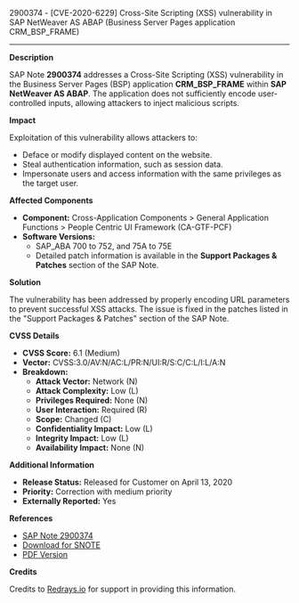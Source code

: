 2900374 - [CVE-2020-6229] Cross-Site Scripting (XSS) vulnerability in SAP NetWeaver AS ABAP (Business Server Pages application CRM_BSP_FRAME)

---

**Description**

SAP Note **2900374** addresses a Cross-Site Scripting (XSS) vulnerability in the Business Server Pages (BSP) application **CRM_BSP_FRAME** within **SAP NetWeaver AS ABAP**. The application does not sufficiently encode user-controlled inputs, allowing attackers to inject malicious scripts.

**Impact**

Exploitation of this vulnerability allows attackers to:

- Deface or modify displayed content on the website.
- Steal authentication information, such as session data.
- Impersonate users and access information with the same privileges as the target user.

**Affected Components**

- **Component:** Cross-Application Components > General Application Functions > People Centric UI Framework (CA-GTF-PCF)
- **Software Versions:**
  - SAP_ABA 700 to 752, and 75A to 75E
  - Detailed patch information is available in the **Support Packages & Patches** section of the SAP Note.

**Solution**

The vulnerability has been addressed by properly encoding URL parameters to prevent successful XSS attacks. The issue is fixed in the patches listed in the "Support Packages & Patches" section of the SAP Note.

**CVSS Details**

- **CVSS Score:** 6.1 (Medium)
- **Vector:** CVSS:3.0/AV:N/AC:L/PR:N/UI:R/S:C/C:L/I:L/A:N
- **Breakdown:**
  - **Attack Vector:** Network (N)
  - **Attack Complexity:** Low (L)
  - **Privileges Required:** None (N)
  - **User Interaction:** Required (R)
  - **Scope:** Changed (C)
  - **Confidentiality Impact:** Low (L)
  - **Integrity Impact:** Low (L)
  - **Availability Impact:** None (N)

**Additional Information**

- **Release Status:** Released for Customer on April 13, 2020
- **Priority:** Correction with medium priority
- **Externally Reported:** Yes

**References**

- [SAP Note 2900374](https://me.sap.com/notes/2900374)
- [Download for SNOTE](https://notesdownloads.sap.com/note/0040000000625132020)
- [PDF Version](https://userapps.support.sap.com/sap/support/sfm/notes/print/0002900374?language=en-US&token=5CD2EF4AFEC1F457B70C83EF72CE704D)

**Credits**

Credits to [Redrays.io](https://redrays.io) for support in providing this information.